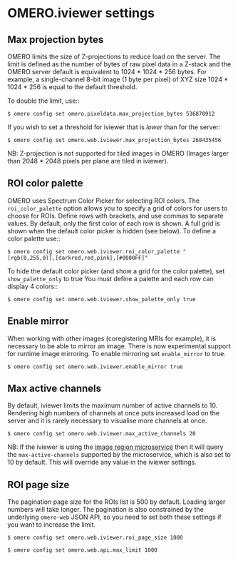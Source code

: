 
OMERO.iviewer settings
======================

Max projection bytes
--------------------

OMERO limits the size of Z-projections to reduce load on the server.
The limit is defined as the number of bytes of raw pixel data in a Z-stack and
the OMERO.server default is equivalent to 1024 * 1024 * 256 bytes.
For example, a single-channel 8-bit image (1 byte per pixel) of XYZ size
1024 * 1024 * 256 is equal to the default threshold.

To double the limit, use::

    $ omero config set omero.pixeldata.max_projection_bytes 536870912

If you wish to set a threshold for iviewer that is *lower* than for the server:

    $ omero config set omero.web.iviewer.max_projection_bytes 268435456

NB: Z-projection is not supported for tiled images in OMERO
(Images larger than 2048 * 2048 pixels per plane are tiled in iviewer).


ROI color palette
-----------------

OMERO uses Spectrum Color Picker for selecting ROI colors. 
The `roi_color_palette` option allows you to specify a grid of colors for users to choose for ROIs.
Define rows with brackets, and use commas to separate values. By default, only the first color of each row is shown. 
A full grid is shown when the default color picker is hidden (see below).
To define a color palette use::
    
    $ omero config set omero.web.iviewer.roi_color_palette "[rgb(0,255,0)],[darkred,red,pink],[#0000FF]"
  
To hide the default color picker (and show a grid for the color palette), set `show_palette_only` to true
You must define a palette and each row can display 4 colors::
    
    $ omero config set omero.web.iviewer.show_palette_only true


Enable mirror
-------------

When working with other images (coregistering MRIs for example), it is necessary to be able to mirror an image.
There is now experimental support for runtime image mirroring. To enable mirroring set `enable_mirror` to true.

    $ omero config set omero.web.iviewer.enable_mirror true


Max active channels
-------------------

By default, iviewer limits the maximum number of active channels to 10. Rendering high numbers of channels
at once puts increased load on the server and it is rarely necessary to visualise more channels at once.

    $ omero config set omero.web.iviewer.max_active_channels 20

NB: If the iviewer is using the [image region microservice](https://github.com/glencoesoftware/omero-ms-image-region)
then it will query the `max-active-channels` supported by the microservice, which is also set to 10 by default. This will override any value in the iviewer settings.


ROI page size
-------------

The pagination page size for the ROIs list is 500 by default. Loading larger numbers will take longer.
The pagination is also constrained by the underlying `omero-web` JSON API, so you need to set both these
settings if you want to increase the limit.

    $ omero config set omero.web.iviewer.roi_page_size 1000

    $ omero config set omero.web.api.max_limit 1000
